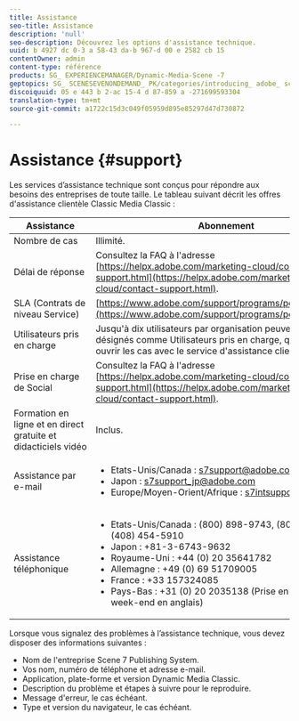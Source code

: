 ```yaml
---
title: Assistance
seo-title: Assistance
description: 'null'
seo-description: Découvrez les options d'assistance technique.
uuid: b 4927 dc 0-3 a 58-43 da-b 967-d 00 e 2582 cb 15
contentOwner: admin
content-type: référence
products: SG_ EXPERIENCEMANAGER/Dynamic-Media-Scene -7
geptopics: SG_ SCENESEVENONDEMAND_ PK/categories/introducing_ adobe_ scene 7
discoiquuid: 05 e 443 b 2-ac 15-4 d 87-859 a -271699593304
translation-type: tm+mt
source-git-commit: a1722c15d3c049f05959d895e85297d47d730872

---
```



# Assistance {#support}

Les services d’assistance technique sont conçus pour répondre aux besoins des entreprises de toute taille. Le tableau suivant décrit les offres d'assistance clientèle Classic Media Classic :

| Assistance | Abonnement |
|--- |--- |
| Nombre de cas | Illimité. |
| Délai de réponse | Consultez la FAQ à l'adresse [https://helpx.adobe.com/marketing-cloud/contact-support.html](https://helpx.adobe.com/marketing-cloud/contact-support.html). |
| SLA (Contrats de niveau Service) | [https://www.adobe.com/support/programs/policies/sla.html](https://www.adobe.com/support/programs/policies/sla.html). |
| Utilisateurs pris en charge | Jusqu'à dix utilisateurs par organisation peuvent être désignés comme Utilisateurs pris en charge, qui peuvent ouvrir les cas avec le service d'assistance clientèle. |
| Prise en charge de Social | Consultez la FAQ à l'adresse [https://helpx.adobe.com/marketing-cloud/contact-support.html](https://helpx.adobe.com/marketing-cloud/contact-support.html). |
| Formation en ligne et en direct gratuite et didacticiels vidéo | Inclus. |
| Assistance par e-mail | <ul><li>Etats-Unis/Canada : s7support@adobe.com</li> <li>Japon : s7support_jp@adobe.com</li><li>Europe/Moyen-Orient/Afrique : s7intsupport@adobe.com</li></ul> |
| Assistance téléphonique | <ul><li>Etats-Unis/Canada : (800) 898-9743, (800) 497-033, (408) 454-5910 </li> <li>Japon : +81-3-6743-9632 </li><li>Royaume-Uni : +44 (0) 20 35641782</li><li>Allemagne : +49 (0) 69 51709005</li><li>France : +33 157324085</li><li>Pays-Bas : +31 (0) 20 2035138 (Prise en charge du week-end en anglais)</li></ul> |

Lorsque vous signalez des problèmes à l’assistance technique, vous devez disposer des informations suivantes :

* Nom de l'entreprise Scene 7 Publishing System.
* Vos nom, numéro de téléphone et adresse e-mail.
* Application, plate-forme et version Dynamic Media Classic.
* Description du problème et étapes à suivre pour le reproduire.
* Message d'erreur, le cas échéant.
* Type et version du navigateur, le cas échéant.

